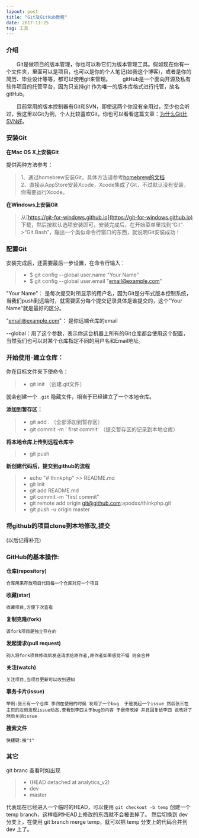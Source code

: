 ```yaml
---
layout: post
title: "Git及GitHub教程"
date: 2017-11-25   
tag: 工具 
---
```


### 介绍       

　　Git是做项目的版本管理，你也可以称它们为版本管理工具。假如现在你有一个文件夹，里面可以是项目，也可以是你的个人笔记(如我这个博客)，或者是你的简历、毕业设计等等，都可以使用git来管理。
　　gitHub是一个面向开源及私有软件项目的托管平台，因为只支持git 作为唯一的版本库格式进行托管，故名gitHub。

　　目前常用的版本控制器有Git和SVN，即使这两个你没有全用过，至少也会听过，我这里以Git为例，个人比较喜欢Git，你也可以看看这篇文章：[为什么Git比SVN好](http://www.worldhello.net/2012/04/12/why-git-is-better-than-svn.html)。          

### 安装Git

**在Mac OS X上安装Git**      

提供两种方法参考：      

> 1、通过homebrew安装Git，具体方法请参考[homebrew的文档](http://brew.sh/)      
> 2、直接从AppStore安装Xcode，Xcode集成了Git，不过默认没有安装，你需要运行Xcode。     

**在Windows上安装Git**      

> 从[https://git-for-windows.github.io](https://git-for-windows.github.io) 下载，然后按默认选项安装即可，安装完成后，在开始菜单里找到“Git”->“Git Bash”，蹦出一个类似命令行窗口的东西，就说明Git安装成功！


### 配置Git      

安装完成后，还需要最后一步设置，在命令行输入：

>* $ git config --global user.name "Your Name"
>* $ git config --global user.email "email@example.com"

"Your Name"： 是每次提交时所显示的用户名，因为Git是分布式版本控制系统，当我们push到远端时，就需要区分每个提交记录具体是谁提交的，这个"Your Name"就是最好的区分。          

"email@example.com"： 是你远端仓库的email       

--global：用了这个参数，表示你这台机器上所有的Git仓库都会使用这个配置，当然我们也可以对某个仓库指定不同的用户名和Email地址。         



### 开始使用-建立仓库：

你在目标文件夹下使命令：    

>* git init  （创建.git文件）      

就会创建一个 `.git` 隐藏文件，相当于已经建立了一个本地仓库。

**添加到暂存区：**      

>* git add .   （全部添加到暂存区）    
>* git commit -m ' first commit'  （提交暂存区的记录到本地仓库）

**将本地仓库上传到远程仓库中**

>* git push  


**新创建代码后，提交到github的流程**
>* echo "# thinkphp" >> README.md
>* git init
>* git add README.md
>* git commit -m "first commit"
>* git remote add origin git@github.com:apodxx/thinkphp.git
>* git push -u origin master





### 将github的项目clone到本地修改,提交
(以后记得补充)
### GitHub的基本操作:

**仓库(repository)**

	仓库用来存放项目代码每一个仓库对应一个项目
	
**收藏(star)**

	收藏项目,方便下次查看

**复制克隆(fork)**

	该fork项目是独立存在的

**发起请求(pull request)**

	别人将fork项目修改后发送请求给原作者,原作者如果感觉不错 则会合并

**关注(watch)**

	关注项目,当项目更新可以收到通知

**事务卡片(issue)**

	举例:张三有一个仓库 李四在使用的时候 发现了一个bug  于是发起一个issue 然后张三在主页的左侧发现issue动态,查看到李四关于bug的内容 于是修改掉 并且回复给李四 说改好了  然后关闭issue

**搜索文件**

	快捷键:按"t"

### 其它   

git branc 查看时如出现

>*  (HEAD detached at analytics_v2)   
>*  dev
>*  master

代表现在已经进入一个临时的HEAD，可以使用 `git checkout -b temp` 创建一个 temp branch，这样临时HEAD上修改的东西就不会被丢掉了。
然后切换到 dev 分支上，在使用 git branch merge temp，就可以把 temp 分支上的代码合并到 dev 上了。

<br>
   

